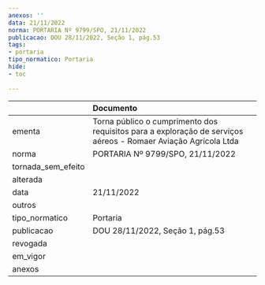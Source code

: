 ```yaml
---
anexos: ''
data: 21/11/2022
norma: PORTARIA Nº 9799/SPO, 21/11/2022
publicacao: DOU 28/11/2022, Seção 1, pág.53
tags:
- portaria
tipo_normatico: Portaria
hide: 
- toc 
 
---
```


|                    | Documento                                                                                                      |
|:-------------------|:---------------------------------------------------------------------------------------------------------------|
| ementa             | Torna público o cumprimento dos requisitos para a exploração de serviços aéreos - Romaer Aviação Agrícola Ltda |
| norma              | PORTARIA Nº 9799/SPO, 21/11/2022                                                                               |
| tornada_sem_efeito |                                                                                                                |
| alterada           |                                                                                                                |
| data               | 21/11/2022                                                                                                     |
| outros             |                                                                                                                |
| tipo_normatico     | Portaria                                                                                                       |
| publicacao         | DOU 28/11/2022, Seção 1, pág.53                                                                                |
| revogada           |                                                                                                                |
| em_vigor           |                                                                                                                |
| anexos             |                                                                                                                |